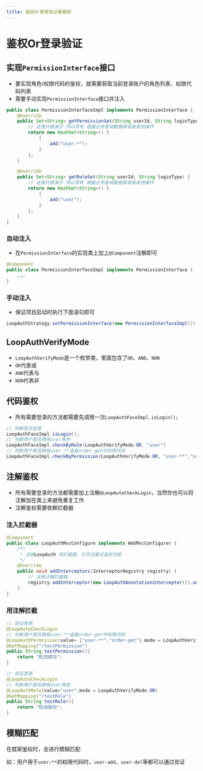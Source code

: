 ```yaml
---
title: 鉴权Or登录验证看看呢
---
```


# 鉴权Or登录验证

## 实现`PermissionInterface`接口

- 要实现角色/权限代码的鉴权，就需要获取当前登录账户的角色列表、权限代码列表
- 需要手动实现`PermissionInterface`接口并注入

```java
public class PermissionInterfaceImpl implements PermissionInterface {
    @Override
    public Set<String> getPermissionSet(String userId, String loginType) {
        // 这里只做演示 所以写死 根据业务查询数据库或者其他操作
        return new HashSet<String>() {
            {
                add("user-*");
            }
        };
    }

    @Override
    public Set<String> getRoleSet(String userId, String loginType) {
        // 这里只做演示 所以写死 根据业务查询数据库或者其他操作
        return new HashSet<String>() {
            {
                add("user");
            }
        };
    }
}
```

### 自动注入

- 在`PermissionInterface`的实现类上加上`@Component`注解即可

```java
@Component
public class PermissionInterfaceImpl implements PermissionInterface {
    ...
}
```

### 手动注入

- 保证项目启动时执行下面语句即可

```java
LoopAuthStrategy.setPermissionInterface(new PermissionInterfaceImpl());
```

## LoopAuthVerifyMode

- `LoopAuthVerifyMode`是一个枚举类，里面包含了`OR`、`AND`、`NON`
- `OR`代表或
- `AND`代表与
- `NON`代表非

## 代码鉴权

- 所有需要登录的方法都需要先调用一次`LoopAuthFaceImpl.isLogin();`

```java
// 判断是否登录
LoopAuthFaceImpl.isLogin();
// 判断用户是否拥有user角色
LoopAuthFaceImpl.checkByRole(LoopAuthVerifyMode.OR, "user")
// 判断用户是否拥有user-**或者order-get中权限代码
LoopAuthFaceImpl.checkByPermission(LoopAuthVerifyMode.OR, "user-**","order-get")

```

## 注解鉴权

- 所有需要登录的方法都需要加上注解`@LoopAutoCheckLogin`，当然你也可以将注解加在类上来避免重复工作
- 注解鉴权需要依赖拦截器

### 注入拦截器

```java
@Component
public class LoopAuthMvcConfigure implements WebMvcConfigurer {
    /**
     * 注册LoopAuth 的拦截器，打开注解式鉴权功能
     */
    @Override
    public void addInterceptors(InterceptorRegistry registry) {
        // 注册注解拦截器
        registry.addInterceptor(new LoopAuthAnnotationInterceptor()).addPathPatterns("/**");
    }
}
```

### 用注解拦截

```java
// 验证登录
@LoopAutoCheckLogin
// 判断用户是否拥有user-**或者order-get中权限代码
@LoopAuthPermission(value= {"user-**","order-get"},mode = LoopAuthVerifyMode.OR)
@GetMapping("/testPermission")
public String testPermission(){
    return "检测成功";
}

// 验证登录
@LoopAutoCheckLogin
// 判断用户是否拥有user角色
@LoopAuthRole(value="user",mode = LoopAuthVerifyMode.OR)
@GetMapping("/testRole")
public String testRole(){
    return "检测成功";
}   
```

## 模糊匹配

在框架鉴权时，会进行模糊匹配

如：用户用于`user-**`的权限代码时，`user-add`、`user-del`等都可以通过验证
